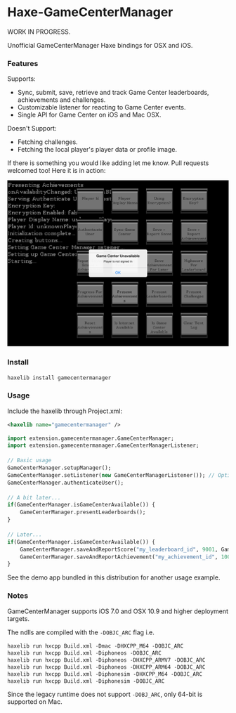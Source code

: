 # Haxe-GameCenterManager

WORK IN PROGRESS.

Unofficial GameCenterManager Haxe bindings for OSX and iOS. 

### Features ###

Supports:
* Sync, submit, save, retrieve and track Game Center leaderboards, achievements and challenges.
* Customizable listener for reacting to Game Center events.
* Single API for Game Center on iOS and Mac OSX.

Doesn't Support:
* Fetching challenges.
* Fetching the local player's player data or profile image.

If there is something you would like adding let me know. Pull requests welcomed too! Here it is in action:
	
![Screenshot of it working](https://github.com/Tw1ddle/haxe-gamecentermanager/blob/master/demo/screenshots/unavailable.png?raw=true "Screenshot")

### Install ###

```bash
haxelib install gamecentermanager
```

### Usage ###

Include the haxelib through Project.xml:
```xml
<haxelib name="gamecentermanager" />
```

```haxe
import extension.gamecentermanager.GameCenterManager;
import extension.gamecentermanager.GameCenterManagerListener;

// Basic usage
GameCenterManager.setupManager();
GameCenterManager.setListener(new GameCenterManagerListener()); // Optional. Implement your own listener.
GameCenterManager.authenticateUser();

// A bit later...
if(GameCenterManager.isGameCenterAvailable()) {
	GameCenterManager.presentLeaderboards();
}

// Later...
if(GameCenterManager.isGameCenterAvailable()) {
	GameCenterManager.saveAndReportScore("my_leaderboard_id", 9001, GameCenterSortOrder.HighToLow);
	GameCenterManager.saveAndReportAchievement("my_achievement_id", 100.0, true);
}
```

See the demo app bundled in this distribution for another usage example.

### Notes ###
GameCenterManager supports iOS 7.0 and OSX 10.9 and higher deployment targets.

The ndlls are compiled with the ```-DOBJC_ARC``` flag i.e.
```
haxelib run hxcpp Build.xml -Dmac -DHXCPP_M64 -DOBJC_ARC
haxelib run hxcpp Build.xml -Diphoneos -DOBJC_ARC
haxelib run hxcpp Build.xml -Diphoneos -DHXCPP_ARMV7 -DOBJC_ARC
haxelib run hxcpp Build.xml -Diphoneos -DHXCPP_ARM64 -DOBJC_ARC
haxelib run hxcpp Build.xml -Diphonesim -DHXCPP_M64 -DOBJC_ARC
haxelib run hxcpp Build.xml -Diphonesim -DOBJC_ARC
```

Since the legacy runtime does not support ```-DOBJ_ARC```, only 64-bit is supported on Mac.